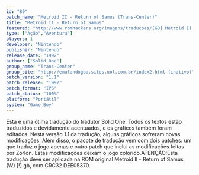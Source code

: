 ```yaml
---
id: "80"
patch_name: "Metroid II - Return of Samus (Trans-Center)"
title: "Metroid II - Return of Samus"
featured: "http://www.romhackers.org/imagens/traducoes/[GB] Metroid II - Return of Samus - Trans-Center - 01.gif"
type: ["Ação","Aventura"]
players: 1
developer: "Nintendo"
publisher: "Nintendo"
release_date: "1992"
author: ["Solid One"]
group_name: "Trans-Center"
group_site: "http://emulandogba.sites.uol.com.br/index2.html (inativo)"
patch_version: "1.1"
patch_release: "1992"
patch_format: "IPS"
patch_status: "100%"
platform: "Portátil"
system: "Game Boy"
---
```


Esta é uma ótima tradução do tradutor Solid One. Todos os textos estão traduzidos e devidamente acentuados, e os gráficos também foram editados. Nesta versão 1.1 da tradução, alguns gráficos sofreram novas modificações. Além disso, o pacote de tradução vem com dois patches: um que traduz o jogo apenas e outro patch que inclui as modificações feitas por Zorlon. Estas modificações deixam o jogo colorido.ATENÇÃO:Esta tradução deve ser aplicada na ROM original Metroid II - Return of Samus (W) [!].gb, com CRC32 DEE05370.